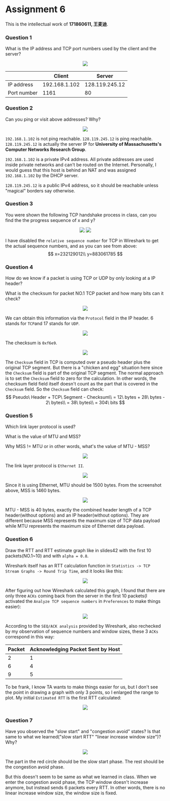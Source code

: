 # Assignment 6

This is the intellectual work of **171860611, 王麦迪**.

### Question 1

What is the IP address and TCP port numbers used by the client and the server?

<center>
    <img src="images/Q1-1.png",width=100%>
</center>

|             | Client        | Server         |
| ----------- | ------------- | -------------- |
| IP address  | 192.168.1.102 | 128.119.245.12 |
| Port number | 1161          | 80             |

### Question 2

Can you ping or visit above addresses? Why?

<center>
    <img src="images/Q2-1.png",width=100%>
</center>

`192.168.1.102` is not ping reachable. `128.119.245.12` is ping reachable. `128.119.245.12` is actually the server IP for **University of Massachusetts's Computer Networks Research Group**.

`192.168.1.102` is a private IPv4 address. All private addresses are used inside private networks and can't be routed on the Internet. Personally, I would guess that this host is behind an NAT and was assigned `192.168.1.102` by the DHCP server.

`128.119.245.12` is a public IPv4 address, so it should be reachable unless "magical" borders say otherwise.

### Question 3

You were shown the following TCP handshake process in class, can you find the the progress sequence of x and y?

<center>
    <img src="1.png",width=100%>
    <img src="images/Q3-1.png",width=100%>
</center>

I have disabled the `relative sequence number` for TCP in Wireshark to get the actual sequence numbers, and as you can see from above:
$$
x=232129012\\
y=883061785
$$

### Question 4

How do we know if a packet is using TCP or UDP by only looking at a IP header?

What is the checksum for packet NO.1 TCP packet and how many bits can it check?

<center>
    <img src="images/Q4-1.png",width=100%>
</center>

We can obtain this information via the `Protocol` field in the IP header. 6 stands for `TCP`and 17 stands for `UDP`.

<center>
    <img src="images/Q4-2.png",width=100%>
</center>

The checksum is `0xf6e9`.

<center>
    <img src="images/Q4-3.png",width=100%>
</center>

The `Checksum` field in TCP is computed over a pseudo header plus the original TCP segment. But there is a "chicken and egg" situation here since the `Checksum` field is part of the original TCP segment. The normal approach is to set the `Checksum` field to zero for the calculation. In other words, the checksum field field itself doesn't count as the part that is covered in the `Checksum` field. So the `Checksum` field can check:
$$
Pseudo\ Header + TCP\ Segment - Checksum\\
= 12\ bytes + 28\ bytes - 2\  bytes\\
= 38\ bytes\\
= 304\ bits
$$

### Question 5

Which link layer protocol is used?

What is the value of MTU and MSS?

Why MSS != MTU or in other words, what's the value of MTU - MSS?

<center>
    <img src="images/Q5-1.png",width=100%>
</center>

The link layer protocol is `Ethernet II`.

<center>
    <img src="images/Q5-2.png",width=100%>
</center>

Since it is using Ethernet, MTU should be 1500 bytes. From the screenshot above, MSS is 1460 bytes.

<center>
    <img src="images/Q5-3.png",width=100%>
</center>

MTU - MSS is 40 bytes, exactly the combined header length of a TCP header(without options) and an IP header(without options). They are different because MSS represents the maximum size of TCP data payload while MTU represents the maximum size of Ethernet data payload.

### Question 6

Draw the RTT and RTT estimate graph like in slides42 with the first 10 packets(NO.1~10) and with `alpha = 0.8`.

Wireshark itself has an RTT calculation function in `Statistics -> TCP Stream Graphs -> Round Trip Time`, and it looks like this:

<center>
    <img src="images/Q6-1.png",width=100%>
</center>

After figuring out how Wireshark calculated this graph, I found that there are only three `ACKs` coming back from the server in the first 10 packets(I activated the `Analyze TCP sequence numbers` in `Preferences` to make things easier):

<center>
    <img src="images/Q6-2.png",width=100%>
</center>

According to the `SEQ/ACK analysis` provided by Wireshark, also rechecked by my observation of sequence numbers and window sizes, these 3 `ACKs` correspond in this way:

| Packet | Acknowledging Packet Sent by Host |
| ------ | --------------------------------- |
| 2      | 1                                 |
| 6      | 4                                 |
| 9      | 5                                 |

To be frank, I know TA wants to make things easier for us, but I don't see the point in drawing a graph with only 3 points, so I enlarged the range to plot. My initial `Estimated RTT` is the first RTT calculated:

<center>
    <img src="images/Q6-3.png",width=100%>
</center>

### Question 7

Have you observed the "slow start" and "congestion avoid" states? Is that same to what we learned("slow start RTT" "linear increase window size")? Why?

<center>
    <img src="images/Q7-1.png",width=100%>
</center>

The part in the red circle should be the slow start phase. The rest should be the congestion avoid phase.

But this doesn't seem to be same as what we learned in class. When we enter the congestion avoid phase, the TCP window doesn't increase anymore, but instead sends 6 packets every RTT. In other words, there is no linear increase window size, the window size is fixed.